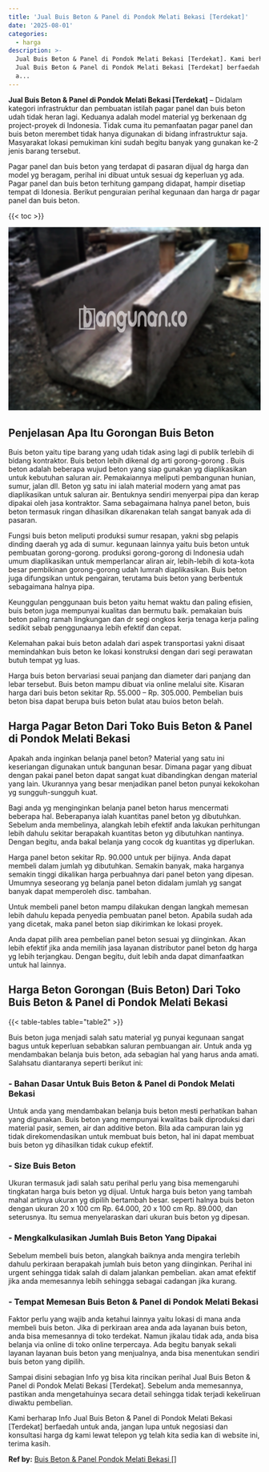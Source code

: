 ```yaml
---
title: 'Jual Buis Beton & Panel di Pondok Melati Bekasi [Terdekat]'
date: '2025-08-01'
categories:
  - harga
description: >-
  Jual Buis Beton & Panel di Pondok Melati Bekasi [Terdekat]. Kami berharap Info
  Jual Buis Beton & Panel di Pondok Melati Bekasi [Terdekat] berfaedah untuk
  a...
---
```


**Jual Buis Beton & Panel di Pondok Melati Bekasi \[Terdekat\]** – Didalam kategori infrastruktur dan pembuatan istilah pagar panel dan buis beton udah tidak heran lagi. Keduanya adalah model material yg berkenaan dg project-proyek di Indonesia. Tidak cuma itu pemanfaatan pagar panel dan buis beton merembet tidak hanya digunakan di bidang infrastruktur saja. Masyarakat lokasi pemukiman kini sudah begitu banyak yang gunakan ke-2 jenis barang tersebut.

Pagar panel dan buis beton yang terdapat di pasaran dijual dg harga dan model yg beragam, perihal ini dibuat untuk sesuai dg keperluan yg ada. Pagar panel dan buis beton terhitung gampang didapat, hampir disetiap tempat di Idonesia. Berikut penguraian perihal kegunaan dan harga dr pagar panel dan buis beton.

{{< toc >}}

![Jual Buis Beton & Panel di Pondok Melati Bekasi [Terdekat]](/images/jual-panel-buis-beton-murah-34.png)

## Penjelasan Apa Itu Gorongan Buis Beton

Buis beton yaitu tipe barang yang udah tidak asing lagi di publik terlebih di bidang kontraktor. Buis beton lebih dikenal dg arti gorong-gorong . Buis beton adalah beberapa wujud beton yang siap gunakan yg diaplikasikan untuk kebutuhan saluran air. Pemakaiannya meliputi pembangunan hunian, sumur, jalan dll. Beton yg satu ini ialah material modern yang amat pas diaplikasikan untuk saluran air. Bentuknya sendiri menyerpai pipa dan kerap dipakai oleh jasa kontraktor. Sama sebagaimana halnya panel beton, buis beton termasuk ringan dihasilkan dikarenakan telah sangat banyak ada di pasaran.

Fungsi buis beton meliputi produksi sumur resapan, yakni sbg pelapis dinding daerah yg ada di sumur. kegunaan lainnya yaitu buis beton untuk pembuatan gorong-gorong. produksi gorong-gorong di Indonesia udah umum diaplikasikan untuk memperlancar aliran air, lebih-lebih di kota-kota besar pembikinan gorong-gorong udah lumrah diaplikasikan. Buis beton juga difungsikan untuk pengairan, terutama buis beton yang berbentuk sebagaimana halnya pipa.

Keunggulan penggunaan buis beton yaitu hemat waktu dan paling efisien, buis beton juga mempunyai kualitas dan bermutu baik. pemakaian buis beton paling ramah lingkungan dan dr segi ongkos kerja tenaga kerja paling sedikit sebab penggunaanya lebih efektif dan cepat.

Kelemahan pakai buis beton adalah dari aspek transportasi yakni disaat memindahkan buis beton ke lokasi konstruksi dengan dari segi perawatan butuh tempat yg luas.

Harga buis beton bervariasi seuai panjang dan diameter dari panjang dan lebar tersebut. Buis beton mampu dibuat via online melalui site. Kisaran harga dari buis beton sekitar Rp. 55.000 – Rp. 305.000. Pembelian buis beton bisa dapat berupa buis beton bulat atau buios beton belah.

## Harga Pagar Beton Dari Toko Buis Beton & Panel di Pondok Melati Bekasi

Apakah anda inginkan belanja panel beton? Material yang satu ini keseriangan digunakan untuk bangunan besar. Dimana pagar yang dibuat dengan pakai panel beton dapat sangat kuat dibandingkan dengan material yang lain. Ukurannya yang besar menjadikan panel beton punyai kekokohan yg sungguh-sungguh kuat.

Bagi anda yg menginginkan belanja panel beton harus mencermati beberapa hal. Beberapanya ialah kuantitas panel beton yg dibutuhkan. Sebelum anda membelinya, alangkah lebih efektif anda lakukan perhitungan lebih dahulu sekitar berapakah kuantitas beton yg dibutuhkan nantinya. Dengan begitu, anda bakal belanja yang cocok dg kuantitas yg diperlukan.

Harga panel beton sekitar Rp. 90.000 untuk per bijinya. Anda dapat membeli dalam jumlah yg dibutuhkan. Semakin banyak, maka harganya semakin tinggi dikalikan harga perbuahnya dari panel beton yang dipesan. Umumnya seseorang yg belanja panel beton didalam jumlah yg sangat banyak dapat memperoleh disc. tambahan.

Untuk membeli panel beton mampu dilakukan dengan langkah memesan lebih dahulu kepada penyedia pembuatan panel beton. Apabila sudah ada yang dicetak, maka panel beton siap dikirimkan ke lokasi proyek.

Anda dapat pilih area pembelian panel beton sesuai yg diinginkan. Akan lebih efektif jika anda memilih jasa layanan distributor panel beton dg harga yg lebih terjangkau. Dengan begitu, duit lebih anda dapat dimanfaatkan untuk hal lainnya.

## Harga Beton Gorongan (Buis Beton) Dari Toko Buis Beton & Panel di Pondok Melati Bekasi

{{< table-tables table="table2" >}}

Buis beton juga menjadi salah satu material yg punyai kegunaan sangat bagus untuk keperluan sebabkan saluran pembuangan air. Untuk anda yg mendambakan belanja buis beton, ada sebagian hal yang harus anda amati. Salahsatu diantaranya seperti berikut ini:

### \- Bahan Dasar Untuk Buis Beton & Panel di Pondok Melati Bekasi

Untuk anda yang mendambakan belanja buis beton mesti perhatikan bahan yang digunakan. Buis beton yang mempunyai kwalitas baik diproduksi dari material pasir, semen, air dan additive beton. Bila ada campuran lain yg tidak direkomendasikan untuk membuat buis beton, hal ini dapat membuat buis beton yg dihasilkan tidak cukup efektif.

### \- Size Buis Beton

Ukuran termasuk jadi salah satu perihal perlu yang bisa memengaruhi tingkatan harga buis beton yg dijual. Untuk harga buis beton yang tambah mahal artinya ukuran yg dipilih bertambah besar. seperti halnya buis beton dengan ukuran 20 x 100 cm Rp. 64.000, 20 x 100 cm Rp. 89.000, dan seterusnya. Itu semua menyelaraskan dari ukuran buis beton yg dipesan.

### \- Mengkalkulasikan Jumlah Buis Beton Yang Dipakai

Sebelum membeli buis beton, alangkah baiknya anda mengira terlebih dahulu perkiraan berapakah jumlah buis beton yang diinginkan. Perihal ini urgent sehingga tidak salah di dalam jalankan pembelian. akan amat efektif jika anda memesannya lebih sehingga sebagai cadangan jika kurang.

### \- Tempat Memesan Buis Beton & Panel di Pondok Melati Bekasi

Faktor perlu yang wajib anda ketahui lainnya yaitu lokasi di mana anda membeli buis beton. Jika di perkiraan area anda ada layanan buis beton, anda bisa memesannya di toko terdekat. Namun jikalau tidak ada, anda bisa belanja via online di toko online terpercaya. Ada begitu banyak sekali layanan layanan buis beton yang menjualnya, anda bisa menentukan sendiri buis beton yang dipilih.

Sampai disini sebagian Info yg bisa kita rincikan perihal Jual Buis Beton & Panel di Pondok Melati Bekasi \[Terdekat\]. Sebelum anda memesannya, pastikan anda mengetahuinya secara detail sehingga tidak terjadi kekeliruan diwaktu pembelian.

Kami berharap Info Jual Buis Beton & Panel di Pondok Melati Bekasi \[Terdekat\] berfaedah untuk anda, jangan lupa untuk negosiasi dan konsultasi harga dg kami lewat telepon yg telah kita sedia kan di website ini, terima kasih.

**Ref by:** [Buis Beton & Panel Pondok Melati Bekasi []](https://id.wikipedia.org/wiki/Buis)
